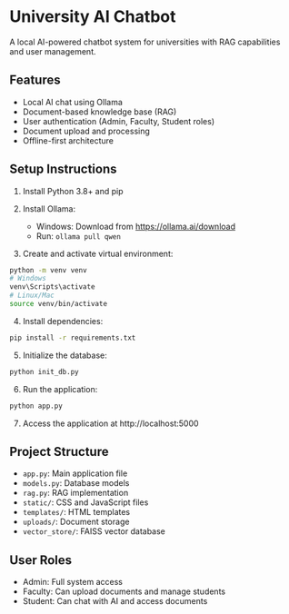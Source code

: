 # University AI Chatbot

A local AI-powered chatbot system for universities with RAG capabilities and user management.

## Features
- Local AI chat using Ollama
- Document-based knowledge base (RAG)
- User authentication (Admin, Faculty, Student roles)
- Document upload and processing
- Offline-first architecture

## Setup Instructions

1. Install Python 3.8+ and pip

2. Install Ollama:
   - Windows: Download from https://ollama.ai/download
   - Run: `ollama pull qwen`

3. Create and activate virtual environment:
```bash
python -m venv venv
# Windows
venv\Scripts\activate
# Linux/Mac
source venv/bin/activate
```

4. Install dependencies:
```bash
pip install -r requirements.txt
```

5. Initialize the database:
```bash
python init_db.py
```

6. Run the application:
```bash
python app.py
```

7. Access the application at http://localhost:5000

## Project Structure
- `app.py`: Main application file
- `models.py`: Database models
- `rag.py`: RAG implementation
- `static/`: CSS and JavaScript files
- `templates/`: HTML templates
- `uploads/`: Document storage
- `vector_store/`: FAISS vector database

## User Roles
- Admin: Full system access
- Faculty: Can upload documents and manage students
- Student: Can chat with AI and access documents 
